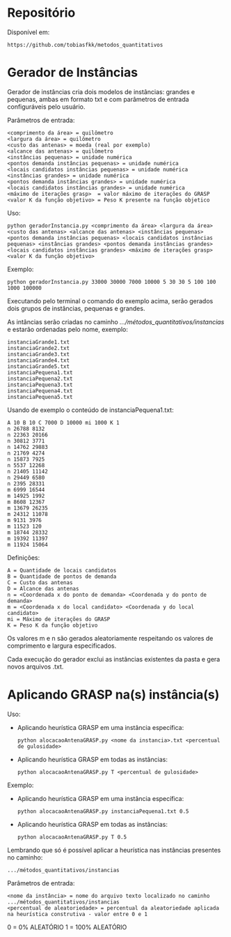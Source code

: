 # Repositório

Disponível em:
  
    https://github.com/tobiasfkk/metodos_quantitativos

# Gerador de Instâncias

Gerador de instâncias cria dois modelos de instâncias: grandes e pequenas, ambas em formato txt e com parâmetros de entrada configuráveis pelo usuário.

Parâmetros de entrada:

    <comprimento da área> = quilômetro
    <largura da área> = quilômetro
    <custo das antenas> = moeda (real por exemplo)
    <alcance das antenas> = quilômetro
    <instâncias pequenas> = unidade numérica
    <pontos demanda instâncias pequenas> = unidade numérica
    <locais candidatos instâncias pequenas> = unidade numérica
    <instâncias grandes> = unidade numérica
    <pontos demanda instâncias grandes> = unidade numérica
    <locais candidatos instâncias grandes> = unidade numérica
    <máximo de iterações grasp>  = valor máximo de iterações do GRASP
    <valor K da função objetivo> = Peso K presente na função objetico

Uso: 

    python geradorInstancia.py <comprimento da área> <largura da área> <custo das antenas> <alcance das antenas> <instâncias pequenas> <pontos demanda instâncias pequenas> <locais candidatos instâncias pequenas> <instâncias grandes> <pontos demanda instâncias grandes> <locais candidatos instâncias grandes> <máximo de iterações grasp> <valor K da função objetivo>

Exemplo: 

    python geradorInstancia.py 33000 30000 7000 10000 5 30 30 5 100 100 1000 100000

Executando pelo terminal o comando do exemplo acima, serão gerados dois grupos de instâncias, pequenas e grandes.

As intâncias serão criadas no caminho *.../métodos_quantitativos/instancias* e estarão ordenadas pelo nome, exemplo:

    instanciaGrande1.txt
    instanciaGrande2.txt
    instanciaGrande3.txt
    instanciaGrande4.txt
    instanciaGrande5.txt
    instanciaPequena1.txt
    instanciaPequena2.txt
    instanciaPequena3.txt
    instanciaPequena4.txt
    instanciaPequena5.txt

Usando de exemplo o conteúdo de instanciaPequena1.txt:

    A 10 B 10 C 7000 D 10000 mi 1000 K 1
    n 26788 8132
    n 22363 20166
    n 30812 3771
    n 14762 29883
    n 21769 4274
    n 15873 7925
    n 5537 12268
    n 21405 11142
    n 29449 6580
    n 2395 28331
    m 6999 16544
    m 14925 1992
    m 8608 12367
    m 13679 26235
    m 24312 11078
    m 9131 3976
    m 11523 120
    m 18744 28332
    m 19392 11397
    m 11924 15064

Definições:
    
    A = Quantidade de locais candidatos
    B = Quantidade de pontos de demanda
    C = Custo das antenas
    D = Alcance das antenas
    n = <Coordenada x do ponto de demanda> <Coordenada y do ponto de demanda>
    m = <Coordenada x do local candidato> <Coordenada y do local candidato>
    mi = Máximo de iterações do GRASP
    K = Peso K da função objetivo

Os valores m e n são gerados aleatoriamente respeitando os valores de comprimento e largura especificados.

Cada execução do gerador exclui as instâncias existentes da pasta e gera novos arquivos .txt.


# Aplicando GRASP na(s) instância(s)
 
Uso:
    
- Aplicando heurística GRASP em uma instância específica:

      python alocacaoAntenaGRASP.py <nome da instancia>.txt <percentual de gulosidade> 
- Aplicando heurística GRASP em todas as instâncias:

      python alocacaoAntenaGRASP.py T <percentual de gulosidade> 

Exemplo:
    
- Aplicando heurística GRASP em uma instância específica:

      python alocacaoAntenaGRASP.py instanciaPequena1.txt 0.5

- Aplicando heurística GRASP em todas as instâncias:

      python alocacaoAntenaGRASP.py T 0.5

Lembrando que só é possível aplicar a heurística nas instâncias presentes no caminho:

    .../métodos_quantitativos/instancias

Parâmetros de entrada:

    <nome da instância> = nome do arquivo texto localizado no caminho .../métodos_quantitativos/instancias
    <percentual de aleatoriedade> = percentual da aleatoriedade aplicada na heurística construtiva - valor entre 0 e 1

0 = 0% ALEATÓRIO
1 = 100% ALEATÓRIO